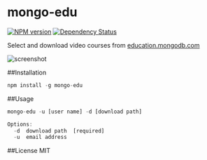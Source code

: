 mongo-edu
=========

[![NPM version](https://badge.fury.io/js/mongo-edu.png)](http://badge.fury.io/js/mongo-edu)
[![Dependency Status](https://gemnasium.com/przemyslawpluta/mongo-edu.png)](https://gemnasium.com/przemyslawpluta/mongo-edu)

Select and download video courses from [education.mongodb.com](https://education.mongodb.com)

![screenshot](https://raw.github.com/przemyslawpluta/mongo-edu/gh-pages/images/med.gif)

##Installation

```js
npm install -g mongo-edu
```

##Usage

```js
mongo-edu -u [user name] -d [download path]

Options:
  -d  download path  [required]
  -u  email address
```

##License
MIT